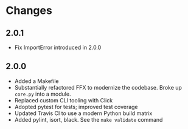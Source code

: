 # Changes

## 2.0.1

- Fix ImportError introduced in 2.0.0

## 2.0.0

- Added a Makefile
- Substantially refactored FFX to modernize the codebase. Broke up `core.py` into a module.
- Replaced custom CLI tooling with Click
- Adopted pytest for tests; improved test coverage
- Updated Travis CI to use a modern Python build matrix
- Added pylint, isort, black. See the `make validate` command
